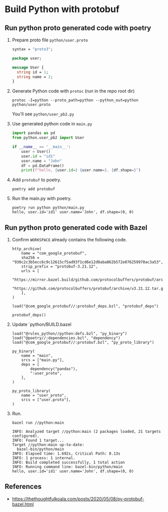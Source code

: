 # Build Python with protobuf
## Run python proto generated code with poetry

1. Prepare proto file `python/user.proto`

    ```protobuf
    syntax = "proto3";

    package user;

    message User {
      string id = 1;
      string name = 2;
    }
    ```
1. Generate Python code with `protoc` (run in the repo root dir)
    ```
    protoc -I=python --proto_path=python --python_out=python python/user.proto
    ```
    You'll see `python/user_pb2.py`

1. Use generated python code in `main.py`
    ```py
    import pandas as pd
    from python.user_pb2 import User

    if __name__ == '__main__':
        user = User()
        user.id = "id1"
        user.name = "John"
        df = pd.DataFrame()
        print(f"hello, {user.id=} {user.name=}, {df.shape=}")
    ```
1. Add `protobuf` to poetry.

    ```
    poetry add protobuf
    ```
1. Run the main.py with poetry.
    ```
    poetry run python python/main.py
    hello, user.id='id1' user.name='John', df.shape=(0, 0)
    ```

## Run python proto generated code with Bazel

1. Confirm `WORKSPACE` already contains the following code.
    ```
    http_archive(
        name = "com_google_protobuf",
        sha256 = "930c2c3b5ecc6c9c12615cf5ad93f1cd6e12d0aba862b572e076259970ac3a53",
        strip_prefix = "protobuf-3.21.12",
        urls = [
            "https://mirror.bazel.build/github.com/protocolbuffers/protobuf/archive/v3.21.12.tar.gz",
            "https://github.com/protocolbuffers/protobuf/archive/v3.21.12.tar.gz",
        ],
    )

    load("@com_google_protobuf//:protobuf_deps.bzl", "protobuf_deps")

    protobuf_deps()
    ```
1. Update `python/BUILD.bazel

    ```
    load("@rules_python//python:defs.bzl", "py_binary")
    load("@poetry//:dependencies.bzl", "dependency")
    load("@com_google_protobuf//:protobuf.bzl", "py_proto_library")

    py_binary(
        name = "main",
        srcs = ["main.py"],
        deps = [
            dependency("pandas"),
            ":user_proto",
        ],
    )

    py_proto_library(
        name = "user_proto",
        srcs = ["user.proto"],
    )
    ```
1. Run.
    ```
    bazel run //python:main
    ```

    ```
    INFO: Analyzed target //python:main (2 packages loaded, 21 targets     configured).
    INFO: Found 1 target...
    Target //python:main up-to-date:
      bazel-bin/python/main
    INFO: Elapsed time: 1.692s, Critical Path: 0.13s
    INFO: 1 process: 1 internal.
    INFO: Build completed successfully, 1 total action
    INFO: Running command line: bazel-bin/python/main
    hello, user.id='id1' user.name='John', df.shape=(0, 0)
    ```

## References
- https://thethoughtfulkoala.com/posts/2020/05/08/py-protobuf-bazel.html
